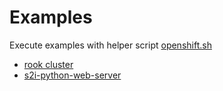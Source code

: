 # Examples

Execute examples with helper script [openshift.sh](../openshift.sh)

- [rook cluster](./rook/README.md)
- [s2i-python-web-server](./s2i-python-web-server)